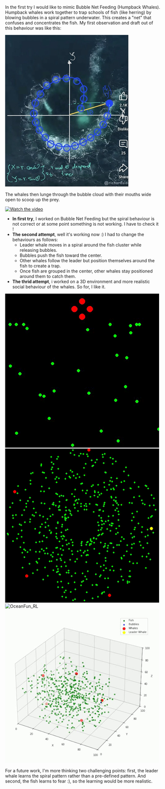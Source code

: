 In the first try I would like to mimic Bubble Net Feeding (Humpback Whales).
Humpback whales work together to trap schools of fish (like herring) by blowing bubbles in a spiral pattern underwater.
This creates a "net" that confuses and concentrates the fish. My first observation and draft out of this behaviour was like this:

![OceanFun_RL](first_note.jpg)

The whales then lunge through the bubble cloud with their mouths wide open to scoop up the prey.

[![Watch the video](https://img.youtube.com/vi/JNhldKgPRg0&ab_channel=UniversityofHawai%E2%80%98iNews/0.jpg)](https://www.youtube.com/watch?v=JNhldKgPRg0&ab_channel=UniversityofHawai%E2%80%98iNews)

- **In first try**, I worked on Bubble Net Feeding but the spiral behaviour is not correct or at some point something is not working. I have to check it !
- **The second attempt**, well it's working now :) 
I had to change the behaviours as follows:
  - Leader whale moves in a spiral around the fish cluster while releasing bubbles.
  - Bubbles push the fish toward the center.
  - Other whales follow the leader but position themselves around the fish to create a trap.
  - Once fish are grouped in the center, other whales stay positioned around them to catch them.
- **The thrid attempt**, i worked on a 3D environment and more realistic social behaviour of the whales. So for, I like it.

![OceanFun_RL](Results/bubble_net_simulation1.gif) ![OceanFun_RL](Results/bubble_net_simulation3.gif) 
![OceanFun_RL](Results/bubble_net_simulation2.gif) ![OceanFun_RL](Results/bubble_net_simulation4_3d.gif)

For a future work, I'm more thinking two challenging points: first, the leader whale learns the spiral pattern rather than a pre-defined pattern. And second, the fish learns to fear :), so the learning would be more realistic.

